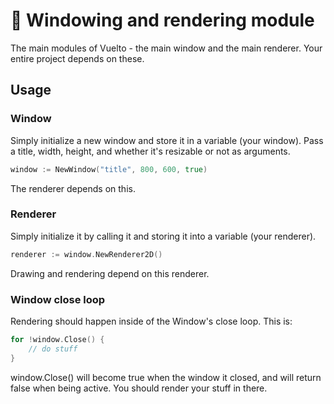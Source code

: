
# 🎥 Windowing and rendering module

The main modules of Vuelto - the main window and the main renderer. Your entire project depends on these.

## Usage

### Window

Simply initialize a new window and store it in a variable (your window). Pass a title, width, height, and whether it's resizable or not as arguments.

```go
window := NewWindow("title", 800, 600, true)
```

The renderer depends on this.

### Renderer

Simply initialize it by calling it and storing it into a variable (your renderer).

```go
renderer := window.NewRenderer2D()
```

Drawing and rendering depend on this renderer.

### Window close loop

Rendering should happen inside of the Window's close loop. This is:

```go
for !window.Close() {
    // do stuff
}
```

window.Close() will become true when the window it closed, and will return false when being active. You should render your stuff in there.
